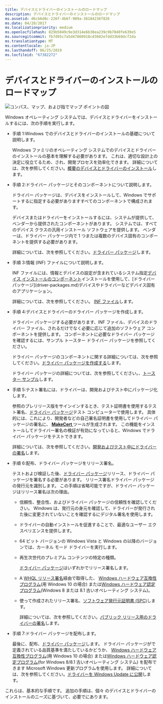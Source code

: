 ```yaml
---
title: デバイスとドライバーのインストールのロードマップ
description: デバイスとドライバーのインストールのロードマップ
ms.assetid: d6cb6d8c-226f-4b6f-989a-36184236f826
ms.date: 04/20/2017
ms.localizationpriority: medium
ms.openlocfilehash: 829b5049c9e3d314e6b38ea239c9b7040fe639e5
ms.sourcegitcommit: fb7d95c7a5d47860918cd3602efdd33b69dcf2da
ms.translationtype: MT
ms.contentlocale: ja-JP
ms.lasthandoff: 06/25/2019
ms.locfileid: "67382272"
---
```

# <a name="roadmap-for-device-and-driver-installation"></a>デバイスとドライバーのインストールのロードマップ


![コンパス、マップ、および指でマップ ポイントの図](images/map-hand-sml.png)

Windows オペレーティング システムでは、デバイスとドライバーをインストールするには、次の手順を実行します。

-   手順 1:Windows でのデバイスとドライバーのインストールの基礎について説明します。

    Windows ファミリのオペレーティング システムでのデバイスとドライバーのインストールの基本を理解する必要があります。 これは、適切な設計上の決定に役立てるため、され、開発プロセスを効率化できます。 詳細については、次を参照してください。[概要のデバイスとドライバーのインストール](overview-of-device-and-driver-installation.md)します。

-   手順 2:ドライバー パッケージとそのコンポーネントについて説明します。

    ドライバー パッケージは、デバイスをインストールして、Windows でサポートするに指定する必要がありますすべてのコンポーネントで構成されます。

    デバイスまたはドライバーをインストールするには、システムが提供して、ベンダーから提供されたコンポーネントがあります。 システムでは、すべてのデバイス クラスの汎用インストール ソフトウェアを提供します。 ベンダーは、ドライバー パッケージ内で 1 つまたは複数のデバイス固有のコンポーネントを提供する必要があります。

    詳細については、次を参照してください。[ドライバー パッケージ](driver-packages.md)します。

-   手順 3:情報 (INF) ファイルについて説明します。

    INF ファイルには、情報とデバイスの設定が含まれているシステム指定[デバイス インストールのコンポーネント](https://docs.microsoft.com/previous-versions/ff541277(v=vs.85))インストールを使用して、[ドライバー パッケージ](driver-packages.md)デバイスやドライバーなどデバイス固有のアプリケーション。

    詳細については、次を参照してください。 [INF ファイル](overview-of-inf-files.md)します。

-   手順 4:デバイスとドライバーのドライバー パッケージを作成します。

    ドライバー パッケージする必要があります、INF ファイル、デバイスのドライバー ファイル、されるだけでなく必要に応じて追加のソフトウェア コンポーネントを提供します。 コンポーネントに必要なドライバー パッケージを確認するには、サンプル トースター ドライバー パッケージを参照してください。

    ドライバー パッケージのコンポーネントに関する詳細については、次を参照してください。[ドライバー パッケージを作成する](https://docs.microsoft.com/windows-hardware/drivers/develop/creating-a-driver-package)します。

    ドライバー パッケージの詳細については、次を参照してください。、[トースター サンプル](https://docs.microsoft.com/windows-hardware/drivers/wdf/sample-kmdf-drivers)します。

-   手順 5:テスト署名には、ドライバーは、開発およびテスト中にパッケージ化します。

    参照のプレリリース版をサインインするとき、テスト証明書を使用するテスト署名、[ドライバー パッケージ](driver-packages.md)テスト コンピューターで使用します。 具体的には、これにより、開発者などの自己署名証明書を使用してドライバー パッケージの署名に、 [ **MakeCert** ](https://docs.microsoft.com/windows-hardware/drivers/devtest/makecert)ツールが生成されます。 この機能をインストールしてドライバー署名の検証が有効になっていると、Windows でドライバー パッケージをテストできます。

    詳細については、次を参照してください。[開発およびテスト中にドライバーの署名](signing-drivers-during-development-and-test.md)します。

- 手順 6:配布、ドライバー パッケージをリリース署名。

    テストおよび検証した後、[ドライバー パッケージ](driver-packages.md)リリース、ドライバー パッケージを署名する必要があります。 リリース署名ドライバー パッケージの発行元を識別します。 この手順は省略可能ですが、ドライバー パッケージはリリース署名は次の理由。

  - 信頼性、整合性、およびドライバー パッケージの信頼性を確認してください。 Windows は、発行元の身元を確認して、ドライバーが発行された後に変更されていないことを確認するにデジタル署名を使用します。
  - ドライバーの自動インストールを促進することで、最適なユーザー エクスペリエンスを提供します。
  - 64 ビット バージョンの Windows Vista と Windows の以降のバージョンでは、カーネル モード ドライバーを実行します。
  - 再生次世代のプレミアム コンテンツの特定の種類。

    [ドライバー パッケージ](driver-packages.md)はいずれかでリリース署名します。

  - A [WHQL リリース署名](whql-release-signature.md)経由で取得した、 [Windows ハードウェア互換性プログラム](https://docs.microsoft.com/windows-hardware/design/compatibility/)(用 Windows 10 の場合) または[Windows ハードウェア認定プログラム](https://docs.microsoft.com/previous-versions/windows/hardware/hck/jj124227(v=vs.85))(Windows 8 または 8.1 古いオペレーティング システム)。
  - 使って作成されたリリース署名、[ソフトウェア発行元証明書 (SPC)](software-publisher-certificate.md)します。

    詳細については、次を参照してください。[パブリック リリース用のドライバーの署名](signing-drivers-for-public-release--windows-vista-and-later-.md)します。

- 手順 7:ドライバー パッケージを配布します。

    最後に、配布、[ドライバー パッケージ](driver-packages.md)します。 ドライバー パッケージがで定義されている品質基準を満たしているかどうか、 [Windows ハードウェア互換性プログラム](https://docs.microsoft.com/windows-hardware/design/compatibility/)(用 Windows 10 の場合) または[Windows ハードウェア認定プログラム](https://docs.microsoft.com/previous-versions/windows/hardware/hck/jj124227(v=vs.85))(for Windows 8/8.1 古いオペレーティング システム) を配布できます Microsoft Windows 更新プログラムを使用します。 詳細については、次を参照してください。[ドライバーを Windows Update に公開](https://docs.microsoft.com/windows-hardware/drivers/dashboard/publish-a-driver-to-windows-update)します。

これらは、基本的な手順です。 追加の手順は、個々 のデバイスとドライバーのインストールのニーズに基づいて、必要でにあります。
